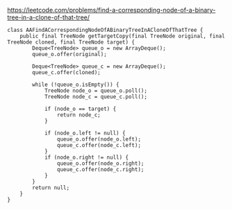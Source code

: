https://leetcode.com/problems/find-a-corresponding-node-of-a-binary-tree-in-a-clone-of-that-tree/

    class AAFindACorrespondingNodeOfABinaryTreeInACloneOfThatTree {
        public final TreeNode getTargetCopy(final TreeNode original, final TreeNode cloned, final TreeNode target) {
            Deque<TreeNode> queue_o = new ArrayDeque();
            queue_o.offer(original);
            
            Deque<TreeNode> queue_c = new ArrayDeque();
            queue_c.offer(cloned);

            while (!queue_o.isEmpty()) {
                TreeNode node_o = queue_o.poll();
                TreeNode node_c = queue_c.poll();
                
                if (node_o == target) {
                    return node_c;   
                }
                
                if (node_o.left != null) {
                    queue_o.offer(node_o.left);
                    queue_c.offer(node_c.left);
                }
                if (node_o.right != null) {
                    queue_o.offer(node_o.right);
                    queue_c.offer(node_c.right);
                }
            }
            return null;
        }
    }